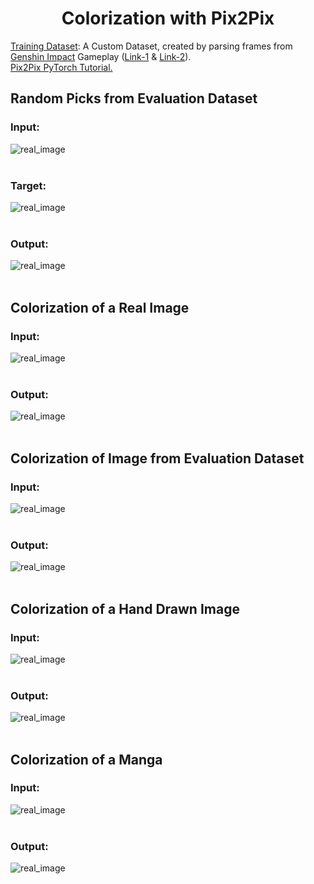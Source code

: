 <h1 align="center">Colorization with Pix2Pix</h1>

[Training Dataset](https://www.kaggle.com/ani717/genshin-impact-gameplay-frames-dataset-for-gans): A Custom Dataset, created by parsing frames from [Genshin Impact](https://genshin.mihoyo.com/en/home) Gameplay ([Link-1](https://youtu.be/iF2qlgUJqXw) & [Link-2](https://youtu.be/xawojgTzTkE)).<br/>
[Pix2Pix PyTorch Tutorial.](https://youtu.be/SuddDSqGRzg)<br/>

## Random Picks from Evaluation Dataset
### Input:<br/>
<img src="https://github.com/ANI717/Colorization_with_Pix2Pix/blob/main/results/input.png" alt="real_image" class="inline"/><br/>
<br/>
### Target:<br/>
<img src="https://github.com/ANI717/Colorization_with_Pix2Pix/blob/main/results/real.png" alt="real_image" class="inline"/><br/>
<br/>
### Output:<br/>
<img src="https://github.com/ANI717/Colorization_with_Pix2Pix/blob/main/results/fake_epoch9_step59.png" alt="real_image" class="inline"/><br/>
<br/>
## Colorization of a Real Image
### Input:<br/>
<img src="https://github.com/ANI717/Colorization_with_Pix2Pix/blob/main/sample/sample2.jpg" alt="real_image" class="inline"/><br/>
<br/>
### Output:<br/>
<img src="https://github.com/ANI717/Colorization_with_Pix2Pix/blob/main/sample/output_sample2.jpg" alt="real_image" class="inline"/><br/>
<br/>
## Colorization of Image from Evaluation Dataset
### Input:<br/>
<img src="https://github.com/ANI717/Colorization_with_Pix2Pix/blob/main/sample/sample7.jpg" alt="real_image" class="inline"/><br/>
<br/>
### Output:<br/>
<img src="https://github.com/ANI717/Colorization_with_Pix2Pix/blob/main/sample/output_sample7.jpg" alt="real_image" class="inline"/><br/>
<br/>
## Colorization of a Hand Drawn Image
### Input:<br/>
<img src="https://github.com/ANI717/Colorization_with_Pix2Pix/blob/main/sample/sample6.jpg" alt="real_image" class="inline"/><br/>
<br/>
### Output:<br/>
<img src="https://github.com/ANI717/Colorization_with_Pix2Pix/blob/main/sample/output_sample6.jpg" alt="real_image" class="inline"/><br/>
<br/>
## Colorization of a Manga
### Input:<br/>
<img src="https://github.com/ANI717/Colorization_with_Pix2Pix/blob/main/sample/sample3.jpg" alt="real_image" class="inline"/><br/>
<br/>
### Output:<br/>
<img src="https://github.com/ANI717/Colorization_with_Pix2Pix/blob/main/sample/output_sample3.jpg" alt="real_image" class="inline"/><br/>
